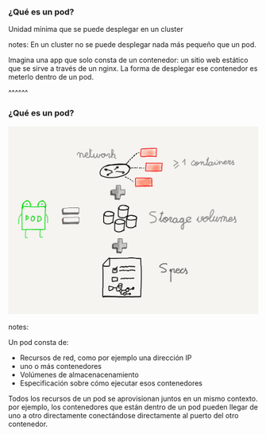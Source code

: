 ### ¿Qué es un pod?

Unidad mínima que se puede desplegar en un cluster

notes:
En un cluster no se puede desplegar nada más pequeño que un pod.

Imagina una app que solo consta de un contenedor: un sitio web estático
que se sirve a través de un nginx. La forma de desplegar ese 
contenedor es meterlo dentro de un pod.

^^^^^^
### ¿Qué es un pod?

<img src="../../images/whats_a_pod.png" alt="Whats a pod" class="r-stretch" />

notes:

Un pod consta de:
* Recursos de red, como por ejemplo una dirección IP
* uno o más contenedores
* Volúmenes de almacenacenamiento
* Especificación sobre cómo ejecutar esos contenedores

Todos los recursos de un pod se aprovisionan juntos en un mismo contexto. por
ejemplo, los contenedores que están dentro de un pod pueden llegar de uno
a otro directamente conectándose directamente al puerto del otro contenedor.
